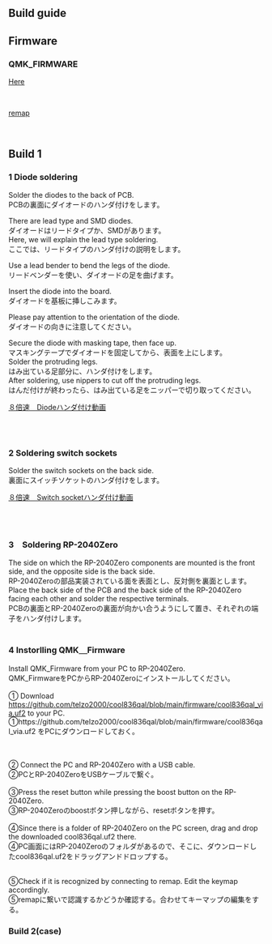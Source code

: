 ## Build guide


## Firmware


###  QMK_FIRMWARE

[Here](https://github.com/telzo2000/cool836qal/tree/main/firmware)

<br>

[remap](https://remap-keys.app/catalog/FEmXx8GyuKYuJ5JSfcQG)

<br>

## Build 1

### 1 Diode soldering


Solder the diodes to the back of PCB.
<br>
PCBの裏面にダイオードのハンダ付けをします。
<br>

There are lead type and SMD diodes.
<br>
ダイオードはリードタイプか、SMDがあります。
<br>
Here, we will explain the lead type soldering.
<br>
ここでは、リードタイプのハンダ付けの説明をします。
<br>


Use a lead bender to bend the legs of the diode.
<br>
リードベンダーを使い、ダイオードの足を曲げます。
<br>


Insert the diode into the board.
<br>
ダイオードを基板に挿しこみます。
<br>

Please pay attention to the orientation of the diode.
<br>
ダイオードの向きに注意してください。
<br>


Secure the diode with masking tape, then face up.
<br>
マスキングテープでダイオードを固定してから、表面を上にします。
<br>
Solder the protruding legs.
<br>
はみ出ている足部分に、ハンダ付けをします。
<br>
After soldering, use nippers to cut off the protruding legs.
<br>
はんだ付けが終わったら、はみ出ている足をニッパーで切り取ってください。
<br>

[８倍速　Diodeハンダ付け動画](https://youtu.be/Yaodh2-XxV4)

<br>
<br>

### 2 Soldering switch sockets


Solder the switch sockets on the back side.
<br>
裏面にスイッチソケットのハンダ付けをします。
<br>

[８倍速　Switch socketハンダ付け動画](https://youtu.be/E__mHvmIXQo)

<br><br>

### 3　Soldering RP-2040Zero  

The side on which the RP-2040Zero components are mounted is the front side, and the opposite side is the back side.
<br>
RP-2040Zeroの部品実装されている面を表面とし、反対側を裏面とします。
<br>
Place the back side of the PCB and the back side of the RP-2040Zero facing each other and solder the respective terminals.
<br>
PCBの裏面とRP-2040Zeroの裏面が向かい合うようにして置き、それぞれの端子をハンダ付けします。
<br>
<br>

### 4 Instorlling QMK＿Firmware

Install QMK_Firmware from your PC to RP-2040Zero.
<br>
QMK_FirmwareをPCからRP-2040Zeroにインストールしてください。
<br>
<br>
① Download https://github.com/telzo2000/cool836qal/blob/main/firmware/cool836qal_via.uf2 to your PC.
<br>
①https://github.com/telzo2000/cool836qal/blob/main/firmware/cool836qal_via.uf2 をPCにダウンロードしておく。

<br><br>
② Connect the PC and RP-2040Zero with a USB cable.
<br>
②PCとRP-2040ZeroをUSBケーブルで繋ぐ。
<br><br>
③Press the reset button while pressing the boost button on the RP-2040Zero.
<br>
③RP-2040Zeroのboostボタン押しながら、resetボタンを押す。
<br><br>
④Since there is a folder of RP-2040Zero on the PC screen, drag and drop the downloaded cool836qal.uf2 there.
<br>
④PC画面にはRP-2040Zeroのフォルダがあるので、そこに、ダウンロードしたcool836qal.uf2をドラッグアンドドロップする。
<br><br>

⑤Check if it is recognized by connecting to remap. Edit the keymap accordingly.
<br>
⑤remapに繋いで認識するかどうか確認する。合わせてキーマップの編集をする。

### Build 2(case)


<br>

<br>

